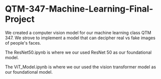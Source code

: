 # QTM-347-Machine-Learning-Final-Project

We created a computer vision model for our machine learning class QTM 347. We strove to implement a model that can decipher real vs fake images of people's faces.

The ResNet50.ipynb is where we our used ResNet 50 as our foundational model.

The ViT_Model.ipynb is where we our used the vision transformer model as our foundational model.
